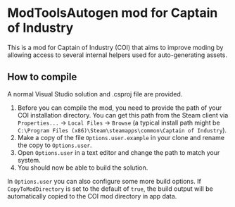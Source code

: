 # ModToolsAutogen mod for Captain of Industry

This is a mod for Captain of Industry (COI) that aims to improve moding by allowing access to several internal helpers used for auto-generating assets.

## How to compile

A normal Visual Studio solution and .csproj file are provided.

1. Before you can compile the mod, you need to provide the path of your COI installation directory. You can get this path from the Steam client via `Properties...` -> `Local Files` -> `Browse` (a typical install path might be `C:\Program Files (x86)\Steam\steamapps\common\Captain of Industry`).
2. Make a copy of the file `Options.user.example` in your clone and rename the copy to `Options.user`.
3. Open `Options.user` in a text editor and change the path to match your system.
4. You should now be able to build the solution.

In `Options.user` you can also configure some more build options.
If `CopyToModDirectory` is set to the default of `true`, the build output will be automatically copied to the COI mod directory in app data.
